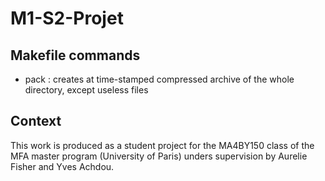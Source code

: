 # M1-S2-Projet


## Makefile commands

- pack : creates at time-stamped compressed archive of the whole directory, except useless files

## Context

This work is produced as a student project for the MA4BY150 class of the MFA master program (University of Paris) unders supervision by Aurelie Fisher and Yves Achdou.


